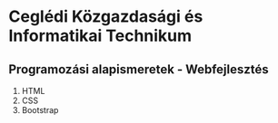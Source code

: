 # Ceglédi Közgazdasági és Informatikai Technikum
## Programozási alapismeretek - Webfejlesztés
1. HTML
2. CSS
3. Bootstrap
